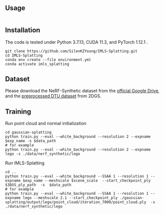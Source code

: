 ## Usage

```python3

```

<!-- Refer to GOF (https://github.com/autonomousvision/gaussian-opacity-fields) -->


<!-- <div align="center">

  <h1 align="center">IMLS-Splatting: Efficient Mesh Reconstruction from Multi-view Images via Point Representation</h1>

</div>

<div align="center">
<img width="800" alt="image" src="teaser.png">
</div> -->

<!-- ## Abstract
Multi-view mesh reconstruction has long been a challenging problem in graphics and computer vision. In contrast to recent volumetric rendering methods that generate meshes through post-processing, we propose an end-to-end mesh optimization approach called IMLS-Splatting. Our method leverages the sparsity and flexibility of point clouds to efficiently represent the underlying surface. To achieve this, we introduce a splatting-based differentiable Implicit Moving-Least Squares (IMLS) algorithm that enables the fast conversion of point clouds into SDFs and texture fields, optimizing both mesh reconstruction and rasterization. Additionally, the IMLS representation ensures that the reconstructed SDF and mesh maintain continuity and smoothness without the need for extra regularization. With this efficient pipeline, our method enables the reconstruction of highly detailed meshes in approximately 11 minutes, supporting high-quality rendering and achieving state-of-the-art reconstruction performance. -->

## Installation
The code is tested under Python 3.7.13, CUDA 11.3, and PyTorch 1.12.1 .
```
git clone https://github.com/SilenKZYoung/IMLS-Splatting.git
cd IMLS-Splatting
conda env create --file environment.yml
conda activate imls_splatting
```

## Dataset
Please download the NeRF-Synthetic dataset from the [official Google Drive](https://drive.google.com/drive/folders/1cK3UDIJqKAAm7zyrxRYVFJ0BRMgrwhh4), and the [preprocessed DTU dataset](https://drive.google.com/drive/folders/1SJFgt8qhQomHX55Q4xSvYE2C6-8tFll9) from 2DGS.

## Training 
Run point cloud and normal initialization 
```
cd gaussian-splatting
python train.py --eval --white_background --resolution 2 --expname $exp_name -s $data_path
# for example
python train.py --eval --white_background --resolution 2 --expname lego -s ./data/nerf_synthetic/lego
```

Run IMLS-Splatting
```
cd ..
python train.py --eval --white_background --SSAA 1 --resolution 1 --expname $exp_name --meshscale $scene_scale  --start_checkpoint_ply $3DGS_ply_path  -s  $data_path
# for example
python train.py --eval --white_background --SSAA 1 --resolution 1 --expname lego --meshscale 2.1 --start_checkpoint_ply ./gaussian-splatting/output/lego/point_cloud/iteration_7000/point_cloud.ply  -s  ./data/nerf_synthetic/lego
```

<!-- ## Acknowledgements
This project is built upon [3DGS](https://github.com/graphdeco-inria/gaussian-splatting). The Marching Cube implementation is built upon [NeuManifold](https://github.com/SarahWeiii/diso).
We thank all the authors for their great work.

 -->
